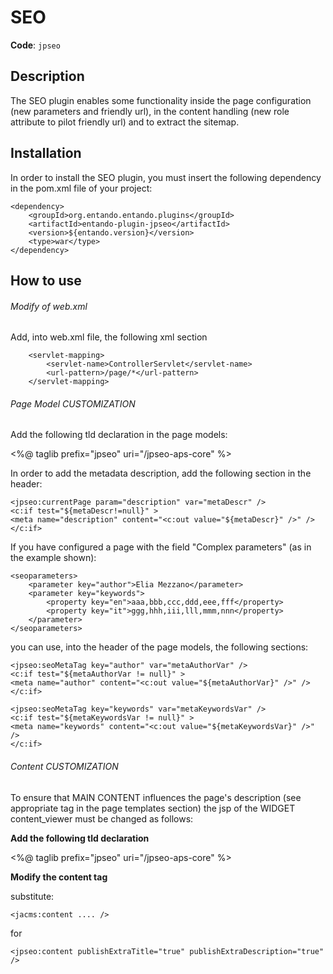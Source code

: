 # SEO

**Code**: ```jpseo```

## Description

The SEO plugin enables some functionality inside the page configuration (new parameters and friendly url), in the content handling (new role attribute to pilot friendly url) and to extract the sitemap.

## Installation

In order to install the SEO plugin, you must insert the following dependency in the pom.xml file of your project:

```  
<dependency>
	<groupId>org.entando.entando.plugins</groupId>
    <artifactId>entando-plugin-jpseo</artifactId>
    <version>${entando.version}</version>
    <type>war</type>
</dependency>
```

## How to use

###### Modify of web.xml

Add, into web.xml file, the following xml section

```
    <servlet-mapping>
        <servlet-name>ControllerServlet</servlet-name>
        <url-pattern>/page/*</url-pattern>
    </servlet-mapping>
```

###### Page Model CUSTOMIZATION

Add the following tld declaration in the page models:

<%@ taglib prefix="jpseo" uri="/jpseo-aps-core" %>

In order to add the metadata description, add the following section in the header: 
```
<jpseo:currentPage param="description" var="metaDescr" />
<c:if test="${metaDescr!=null}" >
<meta name="description" content="<c:out value="${metaDescr}" />" />
</c:if>
```

If you have configured a page with the field "Complex parameters" (as in the example shown):
```
<seoparameters>
	<parameter key="author">Elia Mezzano</parameter>
	<parameter key="keywords">
		<property key="en">aaa,bbb,ccc,ddd,eee,fff</property>
		<property key="it">ggg,hhh,iii,lll,mmm,nnn</property>
	</parameter>
</seoparameters>
```
you can use, into the header of the page models, the following sections:
```
<jpseo:seoMetaTag key="author" var="metaAuthorVar" />
<c:if test="${metaAuthorVar != null}" >
<meta name="author" content="<c:out value="${metaAuthorVar}" />" />
</c:if>
```
```
<jpseo:seoMetaTag key="keywords" var="metaKeywordsVar" />
<c:if test="${metaKeywordsVar != null}" >
<meta name="keywords" content="<c:out value="${metaKeywordsVar}" />" />
</c:if>
```
###### Content CUSTOMIZATION

To ensure that MAIN CONTENT influences the page's description (see appropriate tag in the page templates section)
the jsp of the WIDGET content_viewer must be changed as follows:

**Add the following tld declaration**

<%@ taglib prefix="jpseo" uri="/jpseo-aps-core" %>

**Modify the content tag**

substitute:
```
<jacms:content .... />
```
for 
```
<jpseo:content publishExtraTitle="true" publishExtraDescription="true" />
```
